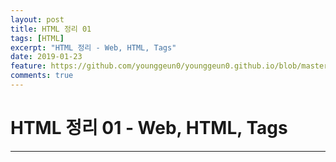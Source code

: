 ```yaml
---
layout: post
title: HTML 정리 01
tags: [HTML]
excerpt: "HTML 정리 - Web, HTML, Tags"
date: 2019-01-23
feature: https://github.com/younggeun0/younggeun0.github.io/blob/master/_posts/img/java/JavaImageFeature.png?raw=true
comments: true
---
```

 
# HTML 정리 01 - Web, HTML, Tags

---


## 
